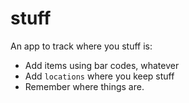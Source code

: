 # stuff

An app to track where you stuff is: 
- Add items using bar codes, whatever
- Add `locations` where you keep stuff
- Remember where things are.

